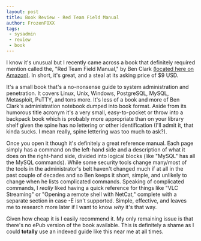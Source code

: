 ```yaml
---
layout: post
title: Book Review - Red Team Field Manual
author: FrozenFOXX
tags:
 - sysadmin
 - review
 - book
---
```

I know it's unusual but I recently came across a book that definitely required mention called the, "Red Team Field Manual," by Ben Clark [(located here on Amazon)](http://www.amazon.com/Rtfm-Red-Team-Field-Manual/dp/1494295504/ref=sr_1_1?ie=UTF8&qid=1401812827&sr=8-1&keywords=red+team+field+manual).  In short, it's great, and a steal at its asking price of $9 USD.

It's a small book that's a no-nonsense guide to system administration and penetration.  It covers Linux, Unix, Windows, PostgreSQL, MySQL, Metasploit, PuTTY, and tons more.  It's less of a book and more of Ben Clark's administration notebook dumped into book format.  Aside from its humorous title acronym it's a very small, easy-to-pocket or throw into a backpack book which is probably more appropriate than on your library shelf given the spine has no lettering or other identification (I'll admit it, that kinda sucks.  I mean really, spine lettering was too much to ask?).

Once you open it though it's definitely a great reference manual.  Each page simply has a command on the left-hand side and a description of what it does on the right-hand side, divided into logical blocks (like "MySQL" has all the MySQL commands).  While some security tools change many/most of the tools in the administrator's belt haven't changed much if at all in the past couple of decades and so Ben keeps it short, simple, and unlikely to change when he lists complicated commands.  Speaking of complicated commands, I *really* liked having a quick reference for things like "VLC Streaming" or "Opening a remote shell with NetCat," complete with a separate section in case -E isn't supported.  Simple, effective, and leaves me to research more later if I want to know *why* it's that way.

Given how cheap it is I easily recommend it.  My only remaining issue is that there's no ePub version of the book available.  This is definitely a shame as I could __totally__ use an indexed guide like this near me at all times.
